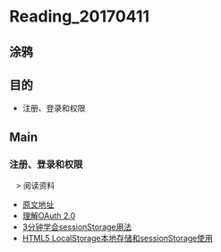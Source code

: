 # Reading_20170411
## 涂鸦

## 目的
- 注册、登录和权限

## Main
### 注册、登录和权限  
    > 阅读资料
- [原文地址](http://www.cnblogs.com/keepfool/p/5665953.html)  
- [理解OAuth 2.0](http://www.ruanyifeng.com/blog/2014/05/oauth_2_0.html)  
- [3分钟学会sessionStorage用法](http://blog.csdn.net/oaa608868/article/details/53539954)
- [HTML5 LocalStorage本地存储和sessionStorage使用](http://blog.csdn.net/qxs965266509/article/details/10012821)
